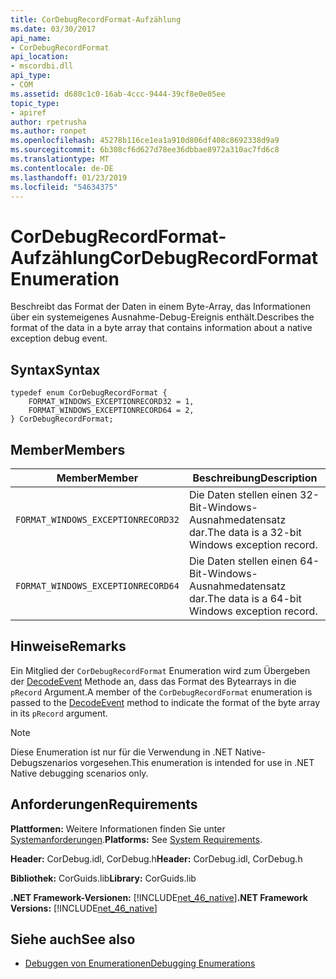 ```yaml
---
title: CorDebugRecordFormat-Aufzählung
ms.date: 03/30/2017
api_name:
- CorDebugRecordFormat
api_location:
- mscordbi.dll
api_type:
- COM
ms.assetid: d680c1c0-16ab-4ccc-9444-39cf8e0e05ee
topic_type:
- apiref
author: rpetrusha
ms.author: ronpet
ms.openlocfilehash: 45278b116ce1ea1a910d806df408c8692338d9a9
ms.sourcegitcommit: 6b308cf6d627d78ee36dbbae8972a310ac7fd6c8
ms.translationtype: MT
ms.contentlocale: de-DE
ms.lasthandoff: 01/23/2019
ms.locfileid: "54634375"
---
```

# <a name="cordebugrecordformat-enumeration"></a><span data-ttu-id="685c7-102">CorDebugRecordFormat-Aufzählung</span><span class="sxs-lookup"><span data-stu-id="685c7-102">CorDebugRecordFormat Enumeration</span></span>
<span data-ttu-id="685c7-103">Beschreibt das Format der Daten in einem Byte-Array, das Informationen über ein systemeigenes Ausnahme-Debug-Ereignis enthält.</span><span class="sxs-lookup"><span data-stu-id="685c7-103">Describes the format of the data in a byte array that contains information about a native exception debug event.</span></span>  
  
## <a name="syntax"></a><span data-ttu-id="685c7-104">Syntax</span><span class="sxs-lookup"><span data-stu-id="685c7-104">Syntax</span></span>  
  
```  
typedef enum CorDebugRecordFormat {  
    FORMAT_WINDOWS_EXCEPTIONRECORD32 = 1,  
    FORMAT_WINDOWS_EXCEPTIONRECORD64 = 2,  
} CorDebugRecordFormat;  
```  
  
## <a name="members"></a><span data-ttu-id="685c7-105">Member</span><span class="sxs-lookup"><span data-stu-id="685c7-105">Members</span></span>  
  
|<span data-ttu-id="685c7-106">Member</span><span class="sxs-lookup"><span data-stu-id="685c7-106">Member</span></span>|<span data-ttu-id="685c7-107">Beschreibung</span><span class="sxs-lookup"><span data-stu-id="685c7-107">Description</span></span>|  
|------------|-----------------|  
|`FORMAT_WINDOWS_EXCEPTIONRECORD32`|<span data-ttu-id="685c7-108">Die Daten stellen einen 32-Bit-Windows-Ausnahmedatensatz dar.</span><span class="sxs-lookup"><span data-stu-id="685c7-108">The data is a 32-bit Windows exception record.</span></span>|  
|`FORMAT_WINDOWS_EXCEPTIONRECORD64`|<span data-ttu-id="685c7-109">Die Daten stellen einen 64-Bit-Windows-Ausnahmedatensatz dar.</span><span class="sxs-lookup"><span data-stu-id="685c7-109">The data is a 64-bit Windows exception record.</span></span>|  
  
## <a name="remarks"></a><span data-ttu-id="685c7-110">Hinweise</span><span class="sxs-lookup"><span data-stu-id="685c7-110">Remarks</span></span>  
 <span data-ttu-id="685c7-111">Ein Mitglied der `CorDebugRecordFormat` Enumeration wird zum Übergeben der [DecodeEvent](../../../../docs/framework/unmanaged-api/debugging/icordebugprocess6-decodeevent-method.md) Methode an, dass das Format des Bytearrays in die `pRecord` Argument.</span><span class="sxs-lookup"><span data-stu-id="685c7-111">A member of the `CorDebugRecordFormat` enumeration is passed to the [DecodeEvent](../../../../docs/framework/unmanaged-api/debugging/icordebugprocess6-decodeevent-method.md) method to indicate the format of the byte array in its `pRecord` argument.</span></span>  
  
> [!NOTE]
>  <span data-ttu-id="685c7-112">Diese Enumeration ist nur für die Verwendung in .NET Native-Debugszenarios vorgesehen.</span><span class="sxs-lookup"><span data-stu-id="685c7-112">This enumeration is intended for use in .NET Native debugging scenarios only.</span></span>  
  
## <a name="requirements"></a><span data-ttu-id="685c7-113">Anforderungen</span><span class="sxs-lookup"><span data-stu-id="685c7-113">Requirements</span></span>  
 <span data-ttu-id="685c7-114">**Plattformen:** Weitere Informationen finden Sie unter [Systemanforderungen](../../../../docs/framework/get-started/system-requirements.md).</span><span class="sxs-lookup"><span data-stu-id="685c7-114">**Platforms:** See [System Requirements](../../../../docs/framework/get-started/system-requirements.md).</span></span>  
  
 <span data-ttu-id="685c7-115">**Header:** CorDebug.idl, CorDebug.h</span><span class="sxs-lookup"><span data-stu-id="685c7-115">**Header:** CorDebug.idl, CorDebug.h</span></span>  
  
 <span data-ttu-id="685c7-116">**Bibliothek:** CorGuids.lib</span><span class="sxs-lookup"><span data-stu-id="685c7-116">**Library:** CorGuids.lib</span></span>  
  
 <span data-ttu-id="685c7-117">**.NET Framework-Versionen:** [!INCLUDE[net_46_native](../../../../includes/net-46-native-md.md)]</span><span class="sxs-lookup"><span data-stu-id="685c7-117">**.NET Framework Versions:** [!INCLUDE[net_46_native](../../../../includes/net-46-native-md.md)]</span></span>  
  
## <a name="see-also"></a><span data-ttu-id="685c7-118">Siehe auch</span><span class="sxs-lookup"><span data-stu-id="685c7-118">See also</span></span>
- [<span data-ttu-id="685c7-119">Debuggen von Enumerationen</span><span class="sxs-lookup"><span data-stu-id="685c7-119">Debugging Enumerations</span></span>](../../../../docs/framework/unmanaged-api/debugging/debugging-enumerations.md)
